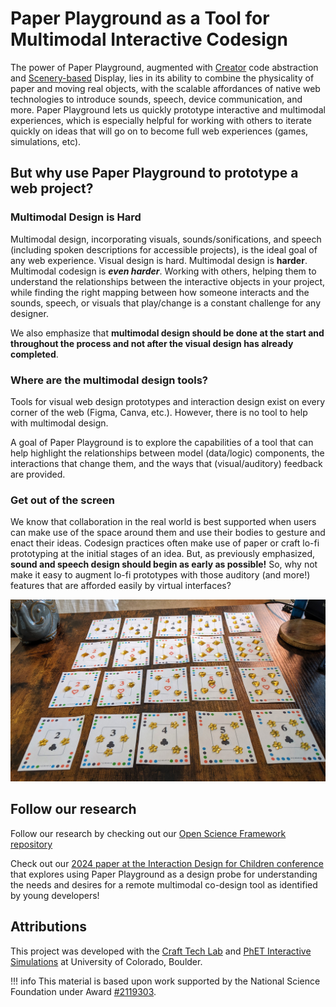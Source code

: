 # Paper Playground as a Tool for Multimodal Interactive Codesign

The power of Paper Playground, augmented with [Creator](../setup/creator.md) code abstraction and [Scenery-based](https://scenerystack.github.io/community/) Display, lies in its ability to combine the physicality of paper and moving real objects, with the scalable affordances of native web technologies to introduce sounds, speech, device communication, and more. Paper Playground lets us quickly prototype interactive and multimodal experiences, which is especially helpful for working with others to iterate quickly on ideas that will go on to become full web experiences (games, simulations, etc).

## But why use Paper Playground to prototype a web project?

### Multimodal Design is Hard

Multimodal design, incorporating visuals, sounds/sonifications, and speech (including spoken descriptions for accessible projects), is the ideal goal of any web experience.
Visual design is hard. Multimodal design is **harder**. Multimodal codesign is ***even harder***. Working with others, helping them to understand the relationships between the interactive objects in your project, while finding the right mapping between how someone interacts and the sounds, speech, or visuals that play/change is a constant challenge for any designer.

We also emphasize that **multimodal design should be done at the start and throughout the process and not after the visual design has already completed**.

### Where are the multimodal design tools?

Tools for visual web design prototypes and interaction design exist on every corner of the web (Figma, Canva, etc.). However, there is no tool to help with multimodal design. 

A goal of Paper Playground is to explore the capabilities of a tool that can help highlight the relationships between model (data/logic) components, the interactions that change them, and the ways that (visual/auditory) feedback are provided.

### Get out of the screen

We know that collaboration in the real world is best supported when users can make use of the space around them and use their bodies to gesture and enact their ideas. Codesign practices often make use of paper or craft lo-fi prototyping at the initial stages of an idea. But, as previously emphasized, **sound and speech design should begin as early as possible!** So, why not make it easy to augment lo-fi prototypes with those auditory (and more!) features that are afforded easily by virtual interfaces?

![Lo-fi prototyping of card games using Paper Playground program papers.](../assets/program-cards-with-gems.jpg)

## Follow our research

Follow our research by checking out our [Open Science Framework repository](https://osf.io/6ad5g/)

Check out our [2024 paper at the Interaction Design for Children conference](https://dl.acm.org/doi/10.1145/3628516.3659400) that explores using Paper Playground as a design probe for understanding the needs and desires for a remote multimodal co-design tool as identified by young developers!

## Attributions

This project was developed with the [Craft Tech Lab](https://cucraftlab.org/) and [PhET Interactive Simulations](https://phet.colorado.edu/en/inclusive-design) at University of Colorado, Boulder.

!!! info
    This material is based upon work supported by the National Science Foundation under Award [#2119303](https://www.nsf.gov/awardsearch/showAward?AWD_ID=2119303&HistoricalAwards=false).
